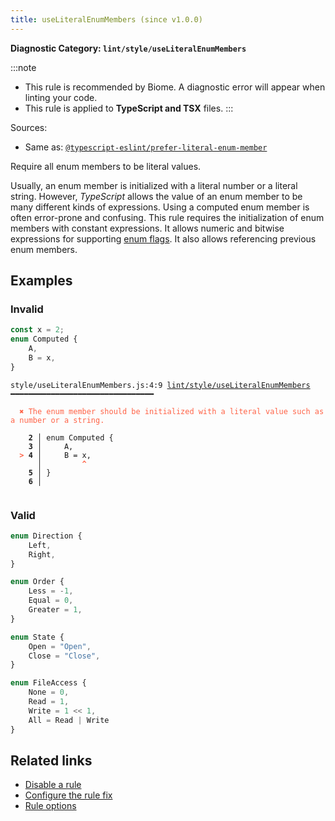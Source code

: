 ```yaml
---
title: useLiteralEnumMembers (since v1.0.0)
---
```


**Diagnostic Category: `lint/style/useLiteralEnumMembers`**

:::note
- This rule is recommended by Biome. A diagnostic error will appear when linting your code.
- This rule is applied to **TypeScript and TSX** files.
:::

Sources: 
- Same as: <a href="https://typescript-eslint.io/rules/prefer-literal-enum-member" target="_blank"><code>@typescript-eslint/prefer-literal-enum-member</code></a>

Require all enum members to be literal values.

Usually, an enum member is initialized with a literal number or a literal string.
However, _TypeScript_ allows the value of an enum member to be many different kinds of expressions.
Using a computed enum member is often error-prone and confusing.
This rule requires the initialization of enum members with constant expressions.
It allows numeric and bitwise expressions for supporting [enum flags](https://stackoverflow.com/questions/39359740/what-are-enum-flags-in-typescript/39359953#39359953).
It also allows referencing previous enum members.

## Examples

### Invalid

```ts
const x = 2;
enum Computed {
    A,
    B = x,
}
```

<pre class="language-text"><code class="language-text">style/useLiteralEnumMembers.js:4:9 <a href="https://biomejs.dev/linter/rules/use-literal-enum-members">lint/style/useLiteralEnumMembers</a> ━━━━━━━━━━━━━━━━━━━━━━━━━━━━━━━━

<strong><span style="color: Tomato;">  </span></strong><strong><span style="color: Tomato;">✖</span></strong> <span style="color: Tomato;">The enum member should be initialized with a literal value such as a number or a string.</span>
  
    <strong>2 │ </strong>enum Computed {
    <strong>3 │ </strong>    A,
<strong><span style="color: Tomato;">  </span></strong><strong><span style="color: Tomato;">&gt;</span></strong> <strong>4 │ </strong>    B = x,
   <strong>   │ </strong>        <strong><span style="color: Tomato;">^</span></strong>
    <strong>5 │ </strong>}
    <strong>6 │ </strong>
  
</code></pre>

### Valid

```ts
enum Direction {
    Left,
    Right,
}
```

```ts
enum Order {
    Less = -1,
    Equal = 0,
    Greater = 1,
}
```

```ts
enum State {
    Open = "Open",
    Close = "Close",
}
```

```ts
enum FileAccess {
    None = 0,
    Read = 1,
    Write = 1 << 1,
    All = Read | Write
}
```

## Related links

- [Disable a rule](/linter/#disable-a-lint-rule)
- [Configure the rule fix](/linter#configure-the-rule-fix)
- [Rule options](/linter/#rule-options)
